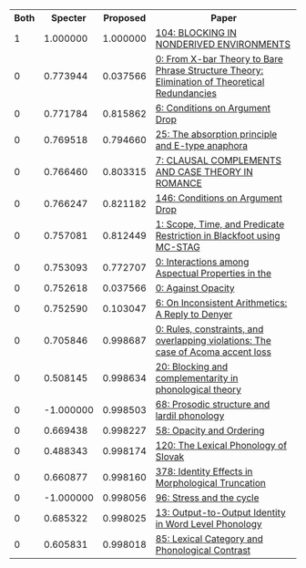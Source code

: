 <html><table><tr>
<th>Both</th>
<th>Specter</th>
<th>Proposed</th>
<th>Paper</th>
</tr>
<tr>
<td>1</td>
<td>1.000000</td>
<td>1.000000</td>
<td><a href="https://www.semanticscholar.org/paper/bdffb195e53c300c749c3ab6dce6c914551865f0">104: BLOCKING IN NONDERIVED ENVIRONMENTS</a></td>
</tr>
<tr>
<td>0</td>
<td>0.773944</td>
<td>0.037566</td>
<td><a href="https://www.semanticscholar.org/paper/b789b86e64dc9f7f6582252393b2c780af6d555d">0: From X-bar Theory to Bare Phrase Structure Theory: Elimination of Theoretical Redundancies</a></td>
</tr>
<tr>
<td>0</td>
<td>0.771784</td>
<td>0.815862</td>
<td><a href="https://www.semanticscholar.org/paper/9a4ba80f4833daec70f1c46e0f3d6f02200dff5b">6: Conditions on Argument Drop</a></td>
</tr>
<tr>
<td>0</td>
<td>0.769518</td>
<td>0.794660</td>
<td><a href="https://www.semanticscholar.org/paper/9329b9c8580d29a23169f820fd222df3a16732ea">25: The absorption principle and E-type anaphora</a></td>
</tr>
<tr>
<td>0</td>
<td>0.766460</td>
<td>0.803315</td>
<td><a href="https://www.semanticscholar.org/paper/2c8af396bee3ced7048d21b5f732445b928c62a8">7: CLAUSAL COMPLEMENTS AND CASE THEORY IN ROMANCE</a></td>
</tr>
<tr>
<td>0</td>
<td>0.766247</td>
<td>0.821182</td>
<td><a href="https://www.semanticscholar.org/paper/6091682aa9fa98ad617f71a98c87f52ba0cd0afe">146: Conditions on Argument Drop</a></td>
</tr>
<tr>
<td>0</td>
<td>0.757081</td>
<td>0.812449</td>
<td><a href="https://www.semanticscholar.org/paper/51d78fef96c44371f6afdfd41ea58be8c8fdae03">1: Scope, Time, and Predicate Restriction in Blackfoot using MC-STAG</a></td>
</tr>
<tr>
<td>0</td>
<td>0.753093</td>
<td>0.772707</td>
<td><a href="https://www.semanticscholar.org/paper/4cacaab76d2f0ece1dabd78dedba6e62a1265951">0: Interactions among Aspectual Properties in the</a></td>
</tr>
<tr>
<td>0</td>
<td>0.752618</td>
<td>0.037566</td>
<td><a href="https://www.semanticscholar.org/paper/d22d4a8ee3dfa591d0370b6e4d52778fbe0d3644">0: Against Opacity</a></td>
</tr>
<tr>
<td>0</td>
<td>0.752590</td>
<td>0.103047</td>
<td><a href="https://www.semanticscholar.org/paper/20dcb83f14d8a96915886fe577cad0b8f998d708">6: On Inconsistent Arithmetics: A Reply to Denyer</a></td>
</tr>
<tr>
<td>0</td>
<td>0.705846</td>
<td>0.998687</td>
<td><a href="https://www.semanticscholar.org/paper/a5c71dfe772e1b7ab9f09e8009b9e02298e2a455">0: Rules, constraints, and overlapping violations: The case of Acoma accent loss</a></td>
</tr>
<tr>
<td>0</td>
<td>0.508145</td>
<td>0.998634</td>
<td><a href="https://www.semanticscholar.org/paper/ed1e3e2b196e5eaa696c5d068c122f3a94cdbb3e">20: Blocking and complementarity in phonological theory</a></td>
</tr>
<tr>
<td>0</td>
<td>-1.000000</td>
<td>0.998503</td>
<td><a href="https://www.semanticscholar.org/paper/7e6c4e1e8897d3a4ade3c940baa11e0c5cf1b9be">68: Prosodic structure and lardil phonology</a></td>
</tr>
<tr>
<td>0</td>
<td>0.669438</td>
<td>0.998227</td>
<td><a href="https://www.semanticscholar.org/paper/b39d5e0a85593b15bf11eb1fc500496184fb4ab2">58: Opacity and Ordering</a></td>
</tr>
<tr>
<td>0</td>
<td>0.488343</td>
<td>0.998174</td>
<td><a href="https://www.semanticscholar.org/paper/25d6dcc9ac4b51af04f4dfc4785a9d18f36bf526">120: The Lexical Phonology of Slovak</a></td>
</tr>
<tr>
<td>0</td>
<td>0.660877</td>
<td>0.998160</td>
<td><a href="https://www.semanticscholar.org/paper/ea7c2d9bd60bf6d5b8eb2b658471de7d50f9be02">378: Identity Effects in Morphological Truncation</a></td>
</tr>
<tr>
<td>0</td>
<td>-1.000000</td>
<td>0.998056</td>
<td><a href="https://www.semanticscholar.org/paper/f23b615fb7c6af53c536177cdb326a247d4871ef">96: Stress and the cycle</a></td>
</tr>
<tr>
<td>0</td>
<td>0.685322</td>
<td>0.998025</td>
<td><a href="https://www.semanticscholar.org/paper/07af0d3d3503d29eb2caa91dfeeba51bb5e30f7a">13: Output-to-Output Identity in Word Level Phonology</a></td>
</tr>
<tr>
<td>0</td>
<td>0.605831</td>
<td>0.998018</td>
<td><a href="https://www.semanticscholar.org/paper/2b9758f6554a721014bb6e736c6a8ad78967f723">85: Lexical Category and Phonological Contrast</a></td>
</tr>
</table></html>
